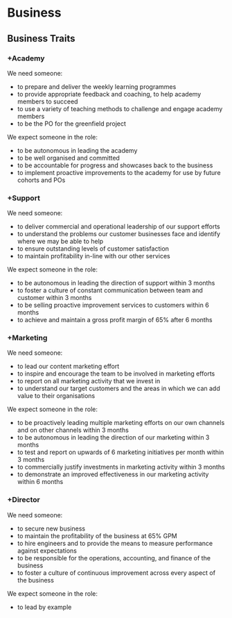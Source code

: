 # Business

## Business Traits

### +Academy

We need someone:

- to prepare and deliver the weekly learning programmes
- to provide appropriate feedback and coaching, to help academy members to succeed  
- to use a variety of teaching methods to challenge and engage academy members
- to be the PO for the greenfield project

We expect someone in the role:

- to be autonomous in leading the academy
- to be well organised and committed
- to be accountable for progress and showcases back to the business
- to implement proactive improvements to the academy for use by future cohorts and POs

### +Support

We need someone:

- to deliver commercial and operational leadership of our support efforts
- to understand the problems our customer businesses face and identify where we may be able to help
- to ensure outstanding levels of customer satisfaction
- to maintain profitability in-line with our other services

We expect someone in the role:

- to be autonomous in leading the direction of support within 3 months
- to foster a culture of constant communication between team and customer within 3 months
- to be selling proactive improvement services to customers within 6 months
- to achieve and maintain a gross profit margin of 65% after 6 months

### +Marketing

We need someone:

- to lead our content marketing effort
- to inspire and encourage the team to be involved in marketing efforts
- to report on all marketing activity that we invest in
- to understand our target customers and the areas in which we can add value to their organisations

We expect someone in the role:

- to be proactively leading multiple marketing efforts on our own channels and on other channels within 3 months
- to be autonomous in leading the direction of our marketing within 3 months
- to test and report on upwards of 6 marketing initiatives per month within 3 months
- to commercially justify investments in marketing activity within 3 months
- to demonstrate an improved effectiveness in our marketing activity within 6 months

### +Director

We need someone:

- to secure new business
- to maintain the profitability of the business at 65% GPM
- to hire engineers and to provide the means to measure performance against expectations
- to be responsible for the operations, accounting, and finance of the business
- to foster a culture of continuous improvement across every aspect of the business

We expect someone in the role:

- to lead by example
